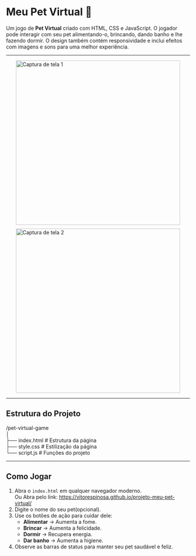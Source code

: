 # Meu Pet Virtual 🐶

Um jogo de **Pet Virtual** criado com HTML, CSS e JavaScript. O jogador pode interagir com seu pet alimentando-o, brincando, dando banho e lhe fazendo dormir. O design também contém responsividade e inclui efeitos com imagens e sons para uma melhor experiência.

---

<div style="display: flex; gap: 10px; justify-content: center; flex-wrap: wrap;">
  <img src="https://github.com/user-attachments/assets/107e2c09-3754-40cf-8676-6a98ecaee237" alt="Captura de tela 1" width="450" />
  <img src="https://github.com/user-attachments/assets/b3dfba7f-5959-4efb-8e5f-9c88398e0f78" alt="Captura de tela 2" width="450" />
</div>

---

## Estrutura do Projeto

/pet-virtual-game <br>
│ <br>
├── index.html # Estrutura da página <br>
├── style.css # Estilização da página <br>
└── script.js # Funções do projeto <br>

---

## Como Jogar

1. Abra o `index.html` em qualquer navegador moderno. <br>
Ou Abra pelo link: https://vitorespinosa.github.io/projeto-meu-pet-virtual/
2. Digite o nome do seu pet(opcional).
3. Use os botões de ação para cuidar dele:
   - **Alimentar** → Aumenta a fome.
   - **Brincar** → Aumenta a felicidade.
   - **Dormir** → Recupera energia.
   - **Dar banho** → Aumenta a higiene.
4. Observe as barras de status para manter seu pet saudável e feliz.
